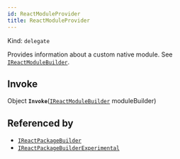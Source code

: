 ```yaml
---
id: ReactModuleProvider
title: ReactModuleProvider
---
```


Kind: `delegate`

Provides information about a custom native module. See [`IReactModuleBuilder`](IReactModuleBuilder).

## Invoke
Object **`Invoke`**([`IReactModuleBuilder`](IReactModuleBuilder) moduleBuilder)





## Referenced by
- [`IReactPackageBuilder`](IReactPackageBuilder)
- [`IReactPackageBuilderExperimental`](IReactPackageBuilderExperimental)
